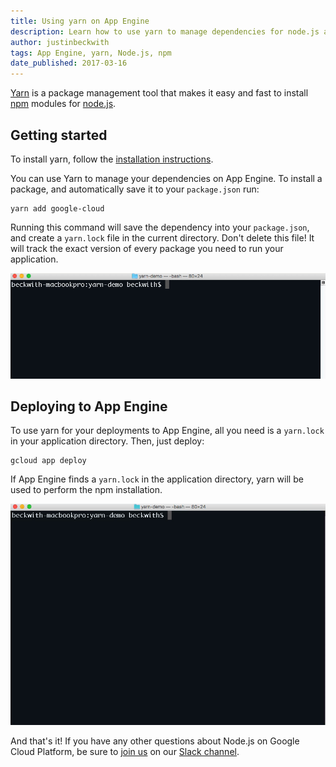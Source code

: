 ```yaml
---
title: Using yarn on App Engine
description: Learn how to use yarn to manage dependencies for node.js applications on Google App Engine
author: justinbeckwith
tags: App Engine, yarn, Node.js, npm
date_published: 2017-03-16
---
```


[Yarn](https://yarnpkg.com/) is a package management tool that makes it easy and fast to install [npm](https://www.npmjs.com/) modules for [node.js](https://nodejs.org).

## Getting started

To install yarn, follow the [installation instructions](https://yarnpkg.com/en/docs/install).

You can use Yarn to manage your dependencies on App Engine. To install a package, and automatically save it to your `package.json` run:

    yarn add google-cloud

Running this command will save the dependency into your `package.json`, and create a `yarn.lock` file in the current directory. Don't delete this file!  It will track the exact version of every package you need to run your application. 

![yarn add google-cloud](yarnAdd.gif)


## Deploying to App Engine

To use yarn for your deployments to App Engine, all you need is a `yarn.lock` in your application directory. Then, just deploy:

    gcloud app deploy

If App Engine finds a `yarn.lock` in the application directory, yarn will be used to perform the npm installation.  

![gcloud app deploy](appDeploy.gif)

And that's it! If you have any other questions about Node.js on Google Cloud Platform, be sure to [join us](https://gcp-slack.appspot.com) on our [Slack channel](https://googlecloud-community.slack.com/messages/nodejs/).
